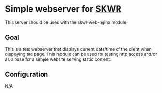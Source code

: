 # Simple webserver for [SKWR](https://github.com/Roming22/skwr)

This server should be used with the skwr-web-nginx module.

## Goal
This is a test webserver that displays current date/time of the client when displaying the page.
This module can be used for testing http access and/or as a base for a simple website serving static content. 

## Configuration
N/A

